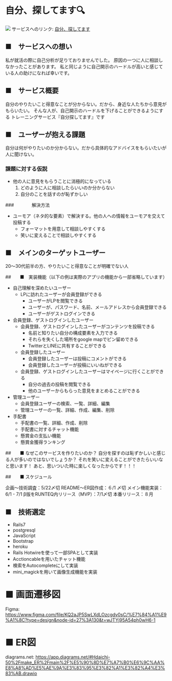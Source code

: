 # 自分、探してます🔍

![](https://github.com/daichi-50/selfserch/blob/main/app/assets/images/enviroment/top.png)
サービスへのリンク: [自分、探してます](https://www.sagashitemasu.com/)

## ■　サービスへの想い
私が就活の際に自己分析が足りておりませんでした。
原因の一つに人に相談しなかったことがあります。
私と同じように自己開示のハードルが高いと感じている人の助けになれば幸いです。

## ■　サービス概要
自分のやりたいこと得意なことが分からない。だから、身近な人たちから意見がもらいたい。
そんな人が、自己開示のハードルを下げることができるようにする
トレーニングサービス『自分探してます』です

## ■　ユーザーが抱える課題
自分は何がやりたいのか分からない。だから具体的なアドバイスをもらいたいが人に聞けない。

###  課題に対する仮説
- 他の人に意見をもらうことに消極的になっている
  1. どのように人に相談したらいいのか分からない
  2. 自分のことを話すのが恥ずかしい

###　　　　解決方法
- ユーモア（ネタ的な要素）で解決する。他の人への情報をユーモアを交えて投稿する
  - フォーマットを用意して相談しやすくする
  - 笑いに変えることで相談しやすくする

## ■　メインのターゲットユーザー
20〜30代前半の方、やりたいこと得意なことが明確でない人

##　　■　実装機能（以下の例は実際のアプリの機能から一部省略しています）
- 自己理解を深めたいユーザー
    - LPに訪れたユーザーが会員登録ができる
       - ユーザーがLPを閲覧できる
       - ユーザーが、パスワード、名前、メールアドレスから会員登録できる
       - ユーザーがゲストログインできる
- 会員登録、ゲストログインしたユーザー
    - 会員登録、ゲストログインしたユーザーがコンテンツを投稿できる
       - 名前と知りたい自分の構成要素を入力できる
       - それらを失くした場所をgoogle mapでピン留めできる
       - TwitterとLINEに共有することができる
    - 会員登録したユーザー
       - 会員登録したユーザーは投稿にコメントができる
       - 会員登録したユーザーが投稿にいいねができる
    - 会員登録、ゲストログインしたユーザーはマイページに行くことができる
       - 自分の過去の投稿を閲覧できる
       - 他のユーザーからもらった意見をまとめることができる
- 管理ユーザー
    - 会員登録ユーザーの検索、一覧、詳細、編集
    - 管理ユーザーの一覧、詳細、作成、編集、削除
- 手配書
    - 手配書の一覧、詳細、作成、削除
    - 手配書に対するチャット機能
    - 懸賞金の支払い機能
    - 懸賞金獲得ランキング

##　　■ なぜこのサービスを作りたいのか？
自分を探すのは恥ずかしいと感じる人が多いのではないでしょうか？
それを笑いに変えることができたらいいなと思います！
あと、思いついた時に楽しくなったからです！！！

##　　■ スケジュール

企画〜技術調査：5/22〆切
README〜ER図作成：６/1 〆切
メイン機能実装：6/1 - 7/1
β版をRUNTEQ内リリース（MVP）：7/1〆切
本番リリース：８月

## ■　技術選定
- Rails7
- postgresql
- JavaScript
- Bootstrap
- heroku
- Rails Hotwireを使って一部SPAとして実装
- Acctioncableを用いたチャット機能
- 検索をAutocompleteにして実装
- mini_magickを用いて画像生成機能を実装

# ■ 画面遷移図

Figma: https://www.figma.com/file/KQ2aJP5SwLXdLOzcgdv0sC/%E7%84%A1%E9%A1%8C?type=design&node-id=27%3A130&t=wJTYj95A54ph0wH6-1

# ■ ER図
diagrams.net: https://app.diagrams.net/#Hdaichi-50%2Fmake_ER%2Fmain%2F%E5%90%8D%E7%A7%B0%E6%9C%AA%E8%A8%AD%E5%AE%9A%E3%83%95%E3%82%A1%E3%82%A4%E3%83%AB.drawio
